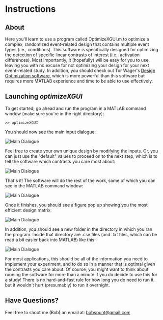 # Instructions

## About ##
Here you'll learn to use a program called OptimizeXGUI.m to optimize a complex, randomized event-related design that contains multiple event types (i.e., conditions). This software is specifically designed for optimizing the detection of specific linear contrasts of interest (i.e., activation differences). Most importantly, it (hopefully) will be easy for you to use, leaving you with no excuse for not optimizing your design for your next event-related study. In addition, you should check out Tor Wager's [Design Optimization software](http://wagerlab.colorado.edu/tools), which is more powerful than this software but requires more MATLAB experience and time to be able to use effectively.

## Launching *optimizeXGUI*
To get started, go ahead and run the program in a MATLAB command window (make sure you're in the right directory):
```
>> optimizeXGUI                    
```
You should now see the main input dialogue:

![Main Dialogue](https://raw.githubusercontent.com/spunt/easy-optimize-x/master/html/optimizexgui_main_labeled.jpg)

Feel free to create your own unique design by modifying the inputs. Or, you can just use the "default" values to proceed on to the next step, which is to tell the software which contrasts you care most about:

![Main Dialogue](https://raw.githubusercontent.com/spunt/easy-optimize-x/master/html/optimizexgui_main_contrasts.jpg)

That's it! The software will do the rest of the work, some of which you can see in the MATLAB command window:

![Main Dialogue](https://raw.githubusercontent.com/spunt/easy-optimize-x/master/html/optimizexgui_output.jpg)

Once it finishes, you should see a figure pop up showing you the most efficient design matrix:

![Main Dialogue](https://raw.githubusercontent.com/spunt/easy-optimize-x/master/html/optimizexgui_bestx.jpg)

In addition, you should see a new folder in the directory in which you ran the program. Inside that directory are .csv files (and .txt files, which can be read a bit easier back into MATLAB) like this:

![Main Dialogue](https://raw.githubusercontent.com/spunt/easy-optimize-x/master/html/optimizexgui_csv.jpg)

For most applications, this should be all of the information you need to implement your experiment, and to do so in a manner that is optimal given the contrasts you care about. Of course, you might want to think about running the software for more than a minute if you do decide to use this for a study! There is no hard-and-fast rule for how long you do need to run it, but it wouldn't hurt (presumably) to run it overnight.

## Have Questions? 
Feel free to shoot me (Bob) an email at: bobspunt@gmail.com